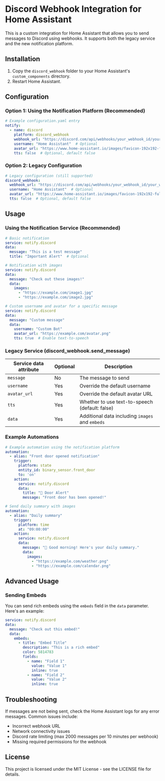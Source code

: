 # Discord Webhook Integration for Home Assistant

This is a custom integration for Home Assistant that allows you to send messages to Discord using webhooks. It supports both the legacy service and the new notification platform.

## Installation

1. Copy the `discord_webhook` folder to your Home Assistant's `custom_components` directory.
2. Restart Home Assistant.

## Configuration

### Option 1: Using the Notification Platform (Recommended)

```yaml
# Example configuration.yaml entry
notify:
  - name: discord
    platform: discord_webhook
    webhook_url: "https://discord.com/api/webhooks/your_webhook_id/your_webhook_token"
    username: "Home Assistant"  # Optional
    avatar_url: "https://www.home-assistant.io/images/favicon-192x192-full.png"  # Optional
    tts: false  # Optional, default false
```

### Option 2: Legacy Configuration

```yaml
# Legacy configuration (still supported)
discord_webhook:
  webhook_url: "https://discord.com/api/webhooks/your_webhook_id/your_webhook_token"
  username: "Home Assistant"  # Optional
  avatar_url: "https://www.home-assistant.io/images/favicon-192x192-full.png"  # Optional
  tts: false  # Optional, default false
```

## Usage

### Using the Notification Service (Recommended)

```yaml
# Basic notification
service: notify.discord
data:
  message: "This is a test message"
  title: "Important Alert"  # Optional

# Notification with images
service: notify.discord
data:
  message: "Check out these images!"
  data:
    images:
      - "https://example.com/image1.jpg"
      - "https://example.com/image2.jpg"

# Custom username and avatar for a specific message
service: notify.discord
data:
  message: "Custom message"
  data:
    username: "Custom Bot"
    avatar_url: "https://example.com/avatar.png"
    tts: true  # Enable text-to-speech
```

### Legacy Service (discord_webhook.send_message)

| Service data attribute | Optional | Description |
|------------------------|----------|-------------|
| `message` | No | The message to send |
| `username` | Yes | Override the default username |
| `avatar_url` | Yes | Override the default avatar URL |
| `tts` | Yes | Whether to use text-to-speech (default: false) |
| `data` | Yes | Additional data including `images` and `embeds` |

### Example Automations

```yaml
# Example automation using the notification platform
automation:
  - alias: "Front door opened notification"
    trigger:
      platform: state
      entity_id: binary_sensor.front_door
      to: 'on'
    action:
      service: notify.discord
      data:
        title: "🚪 Door Alert"
        message: "Front door has been opened!"

# Send daily summary with images
automation:
  - alias: "Daily summary"
    trigger:
      platform: time
      at: "09:00:00"
    action:
      service: notify.discord
      data:
        message: "🌅 Good morning! Here's your daily summary."
        data:
          images:
            - "https://example.com/weather.png"
            - "https://example.com/calendar.png"
```

## Advanced Usage

### Sending Embeds

You can send rich embeds using the `embeds` field in the `data` parameter. Here's an example:

```yaml
service: notify.discord
data:
  message: "Check out this embed!"
  data:
    embeds:
      - title: "Embed Title"
        description: "This is a rich embed"
        color: 5814783
        fields:
          - name: "Field 1"
            value: "Value 1"
            inline: true
          - name: "Field 2"
            value: "Value 2"
            inline: true
```

## Troubleshooting

If messages are not being sent, check the Home Assistant logs for any error messages. Common issues include:
- Incorrect webhook URL
- Network connectivity issues
- Discord rate limiting (max 2000 messages per 10 minutes per webhook)
- Missing required permissions for the webhook

## License

This project is licensed under the MIT License - see the LICENSE file for details.
